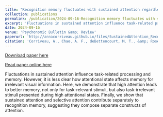 ```yaml
---
title: "Recognition memory fluctuates with sustained attention regardless of task relevance"
collection: publications
permalink: /publication/2024-09-16-Recognition memory fluctuates with sustained attention regardless of task relevance
excerpt: 'Fluctuations in sustained attention influence task-related processing and memory. However, it is less clear how attentional state affects memory for irrelevant visual information. Here, we demonstrate that high attention leads to better memory, not only for task-relevant stimuli, but also task-irrelevant stimuli presented during high attentional states. Finally, we show that sustained attention and selective attention contribute separately to recognition memory, suggesting they compose separate constructs of attention.  '
date: 2024-09-16
venue: 'Psychonomic Bulletin &amp; Review'
paperurl: 'http://annacorriveau.github.io/files/SustainedAttention_RecognitionMemory_PBR.pdf'
citation: 'Corriveau, A., Chao, A. F., deBettencourt, M. T., &amp; Rosenberg, M. D. (2024). Recognition memory fluctuates with sustained attention regardless of task relevance. Psychonomic Bulletin &amp; Review. https://doi.org/10.3758/s13423-024-02560-x'
---
```


<a href='http://annacorriveau.github.io/files/SustainedAttention_RecognitionMemory_PBR.pdf'>Download paper here</a>

<a href='https://link.springer.com/article/10.3758/s13423-024-02560-x'>Read paper online here</a>

Fluctuations in sustained attention influence task-related processing and memory. However, it is less clear how attentional state affects memory for irrelevant visual information. Here, we demonstrate that high attention leads to better memory, not only for task-relevant stimuli, but also task-irrelevant stimuli presented during high attentional states. Finally, we show that sustained attention and selective attention contribute separately to recognition memory, suggesting they compose separate constructs of attention.  
